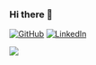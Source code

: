 ### Hi there 👋

<a href="https://github.com/zabotg"><img src="https://img.shields.io/github/followers/zabotg.svg?label=GitHub&style=social" alt="GitHub"></a>
<a href="https://www.linkedin.com/in/guilhermezabot/"><img src="https://img.shields.io/badge/LinkedIn--_.svg?style=social&logo=linkedin" alt="LinkedIn"></a>

![](https://img.buzzfeed.com/buzzfeed-static/static/2017-12/7/13/asset/buzzfeed-prod-fastlane-01/anigif_sub-buzz-31301-1512671166-3.gif)
<!--
**zabotg/zabotg** is a ✨ _special_ ✨ repository because its `README.md` (this file) appears on your GitHub profile.

Here are some ideas to get you started:

- 🔭 I’m currently working on ...
- 🌱 I’m currently learning ...
- 👯 I’m looking to collaborate on ...
- 🤔 I’m looking for help with ...
- 💬 Ask me about ...
- 📫 How to reach me: ...
- 😄 Pronouns: ...
- ⚡ Fun fact: ...
-->
